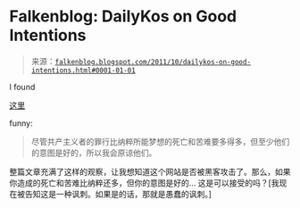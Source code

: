 <!--yml

category: 未分类

date: 2024-05-12 20:41:40

-->

# Falkenblog: DailyKos on Good Intentions

> 来源：[`falkenblog.blogspot.com/2011/10/dailykos-on-good-intentions.html#0001-01-01`](http://falkenblog.blogspot.com/2011/10/dailykos-on-good-intentions.html#0001-01-01)

I found

[这里](http://www.dailykos.com/story/2011/10/29/1031198/-PROOF-the-TEABAGGERS-are-RACIST,-VIOLENT,-and-DISGUSTING?detail=hide)

funny:

> 尽管共产主义者的罪行比纳粹所能梦想的死亡和苦难要多得多，但至少他们的意图是好的，所以我会原谅他们。

整篇文章充满了这样的观察，让我想知道这个网站是否被黑客攻击了。那么，如果你造成的死亡和苦难比纳粹还多，但你的意图是好的... 这是可以接受的吗？[我现在被告知这是一种讽刺。如果是的话，那就是愚蠢的讽刺。]
